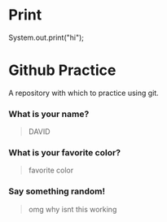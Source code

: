 # Print
System.out.print("hi");

# Github Practice

A repository with which to practice using git.

### What is your name?


> DAVID



### What is your favorite color?

> favorite color

### Say something random!

> omg why isnt this working
